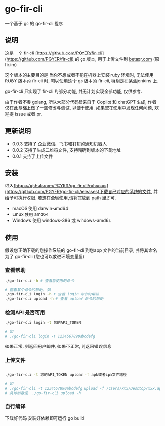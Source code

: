 # go-fir-cli

一个基于 go 的 go-fir-cli 程序


## 说明


这是一个 fir-cli [https://github.com/PGYER/fir-cli](https://github.com/PGYER/fir-cli) 的 go 版本, 用于上传文件到 [betaqr.com](https://www.betaqr.com) (原fir.im)

这个版本的主要目的是 当你不想或者不能在机器上安装 ruby 环境时, 无法使用 RUBY 版本的 fir-cli 时, 可以使用这个 go 版本的 fir-cli, 特别是在某些jenkins 上.

go-fir-cli 只实现了 fir-cli 的部分功能, 并无计划实现全部功能, 仅供参考.

由于作者不善 golang, 所以大部分代码皆来自于 Copilot 和 chatGPT 生成, 作者仅在此基础上做了一些修改与调试, 以便于使用. 如果您在使用中发现任何问题, 欢迎提 issue 或者 pr.

## 更新说明

- 0.0.3 支持了 企业微信、飞书和钉钉的通知机器人
- 0.0.2 支持了生成二维码文件, 支持精确到版本的下载地址
- 0.0.1 支持了上传文件

## 安装



进入[https://github.com/PGYER/go-fir-cli/releases](https://github.com/PGYER/go-fir-cli/releases)下载自己对应的系统的文件, 并给予可执行权限. 若想在全局使用,请将其放到 path 里即可.

- macOS 使用 darwin-amd64
- Linux 使用 amd64
- Windows 使用 windows-386 或 windows-amd64




## 使用

假设您正确下载的您操作系统的 go-fir-cli 到您app 文件的当前目录, 并将其命名为了 go-fir-cli (您也可以放进环境变量里)

### 查看帮助

```bash
./go-fir-cli -h # 查看能使用的命令

# 查看某个命令的帮助, 如
./go-fir-cli login -h # 查看 login 命令的帮助
./go-fir-cli upload -h # 查看 upload 命令的帮助

```

### 检测API 是否可用

```bash  
./go-fir-cli login -t 您的API_TOKEN

# 如
# ./go-fir-cli login -t 1234567890abcdefg

```
如果正常, 则返回用户邮件, 如果不正常, 则返回错误信息


### 上传文件

```bash

./go-fir-cli -t 您的API_TOKEN upload -f apk或者ipa文件路径

# 如
# ./go-fir-cli -t 1234567890abcdefg upload -f /Users/xxx/Desktop/xxx.apk
# 具体参数见  ./go-fir-cli upload -h

```




### 自行编译

下载好代码 安装好依赖即可运行 go build

